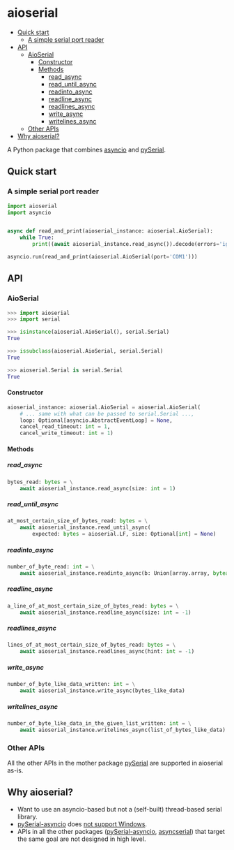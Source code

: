 # aioserial

* [Quick start](#quick-start)
    + [A simple serial port reader](#a-simple-serial-port-reader)
* [API](#api)
    + [AioSerial](#aioserial)
        - [Constructor](#constructor)
        - [Methods](#methods)
            * [read_async](#read-async)
            * [read_until_async](#read-until-async)
            * [readinto_async](#readinto-async)
            * [readline_async](#readline-async)
            * [readlines_async](#readlines-async)
            * [write_async](#write-async)
            * [writelines_async](#writelines-async)
    + [Other APIs](#other-apis)
* [Why aioserial?](#why-aioserial-)

A Python package that combines [asyncio](https://docs.python.org/3/library/asyncio.html) and [pySerial](https://pypi.org/project/pyserial/).

## Quick start

### A simple serial port reader

```py
import aioserial
import asyncio


async def read_and_print(aioserial_instance: aioserial.AioSerial):
    while True:
        print((await aioserial_instance.read_async()).decode(errors='ignore'), end='', flush=True)

asyncio.run(read_and_print(aioserial.AioSerial(port='COM1')))
```

## API

### AioSerial

```py
>>> import aioserial
>>> import serial

>>> isinstance(aioserial.AioSerial(), serial.Serial)
True

>>> issubclass(aioserial.AioSerial, serial.Serial)
True

>>> aioserial.Serial is serial.Serial
True
```

#### Constructor

```py
aioserial_instance: aioserial.AioSerial = aioserial.AioSerial(
    # ... same with what can be passed to serial.Serial ...,
    loop: Optional[asyncio.AbstractEventLoop] = None,
    cancel_read_timeout: int = 1,
    cancel_write_timeout: int = 1)
```

#### Methods


##### read_async

```py
bytes_read: bytes = \
    await aioserial_instance.read_async(size: int = 1)
```

##### read_until_async

```py
at_most_certain_size_of_bytes_read: bytes = \
    await aioserial_instance.read_until_async(
        expected: bytes = aioserial.LF, size: Optional[int] = None)
```

##### readinto_async

```py
number_of_byte_read: int = \
    await aioserial_instance.readinto_async(b: Union[array.array, bytearray])
```

##### readline_async

```py
a_line_of_at_most_certain_size_of_bytes_read: bytes = \
    await aioserial_instance.readline_async(size: int = -1)
```

##### readlines_async

```py
lines_of_at_most_certain_size_of_bytes_read: bytes = \
    await aioserial_instance.readlines_async(hint: int = -1)
```

##### write_async

```py
number_of_byte_like_data_written: int = \
    await aioserial_instance.write_async(bytes_like_data)
```

##### writelines_async

```py
number_of_byte_like_data_in_the_given_list_written: int = \
    await aioserial_instance.writelines_async(list_of_bytes_like_data)
```

### Other APIs

All the other APIs in the mother package [pySerial](https://pypi.org/project/pyserial/) are supported in aioserial as-is.

## Why aioserial?

* Want to use an asyncio-based but not a (self-built) thread-based serial library.
* [pySerial-asyncio](https://pypi.org/project/pyserial-asyncio/) does [not support Windows](https://github.com/pyserial/pyserial-asyncio/issues/3).
* APIs in all the other packages ([pySerial-asyncio](https://pypi.org/project/pyserial-asyncio/),
    [asyncserial](https://pypi.org/project/asyncserial/)) that target the same goal are not designed in high level.
